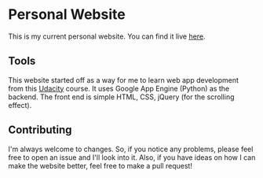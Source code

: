 # Personal Website

This is my current personal website. You can find it live [here](http://nakulpathak.com).

## Tools

This website started off as a way for me to learn web app development from this [Udacity](https://www.udacity.com/course/web-development--cs253) course.
It uses Google App Engine (Python) as the backend. The front end is simple HTML, CSS, jQuery (for the scrolling effect).

## Contributing

I'm always welcome to changes. So, if you notice any problems, please feel free to open an issue and I'll look into it. Also, if you have ideas on how I can make the website better, feel free to make a pull request!